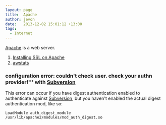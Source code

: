 ```yaml
---
layout: page
title:  Apache
author: jevon
date:   2013-12-02 15:01:12 +13:00
tags:
  - Internet
---
```


[Apache](apache.md) is a web server.

1. [Installing SSL on Apache](installing-ssl-on-apache.md)
1. [awstats](awstats.md)

### configuration error: couldn't check user. check your authn provider!''' with [Subversion](subversion.md)

This error can occur if you have digest authentication enabled to authenticate against [Subversion](subversion.md), but you haven't enabled the actual digest authentication mod, like so:

`LoadModule auth_digest_module /usr/lib/apache2/modules/mod_auth_digest.so`
